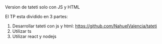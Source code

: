 Version de tateti solo con JS y HTML

El TP esta dividido en 3 partes:

1) Desarrollar tateti con js y html: https://github.com/NahuelValencia/tateti
2) Utilizar ts
3) Utilizar react y nodejs
